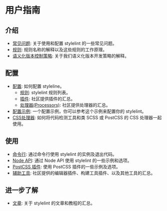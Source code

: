 # 用户指南

## 介绍

-   [常见问题](user-guide/faq.md): 关于使用和配置 stylelint 的一些常见问题。
-   [规则](user-guide/about-rules.md): 规则名称的解释以及这些规则的工作原理。
-   [语义化版本控制策略](user-guide/semantic-versioning-policy.md): 关于我们语义化版本开发策略的解释。

## 配置

-   [配置](user-guide/configuration.md): 如何配置 styleline。
    -   [规则](user-guide/rules.md): stylelint 规则列表。
    -   [插件](user-guide/plugins.md): 社区提供插件的汇总。
    -   [处理器(Processors)](user-guide/processors.md): 社区提供处理器的汇总。
-   [配置示例](user-guide/example-config.md): 一个配置示例，你可以参考这个示例来配置你的 stylelint。
-   [CSS处理器](user-guide/css-processors.md): 如何将代码检测工具和类 SCSS 或 PostCSS 的 CSS 处理器一起使用。

## 使用

-   [命令行](user-guide/cli.md): 通过命令行使用 stylelint 的实例及退出代码。
-   [Node API](user-guide/node-api.md): 通过 Node API 使用 stylelint 的一些示例和选项。
-   [PostCSS 插件](user-guide/postcss-plugin.md): 使用 PostCSS 插件的一些示例及选项。
-   [辅助工具](user-guide/complementary-tools.md): 社区提供的编辑器插件、构建工具插件、以及其他工具的汇总。

## 进一步了解
-   [文章](user-guide/complementary-tools.md): 关于 stylelint 的文章和教程的汇总。
